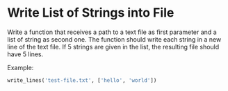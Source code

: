 # Write List of Strings into File

Write a function that receives a path to a text file as first parameter and
a list of string as second one. The function should write each string in a new
line of the text file. If 5 strings are given in the list, the resulting file
should have 5 lines.

Example:

```python
write_lines('test-file.txt', ['hello', 'world'])
```
